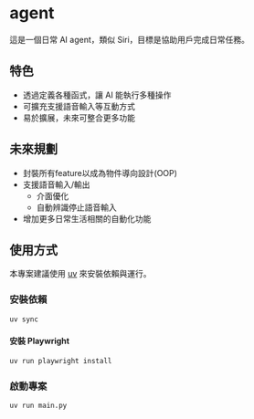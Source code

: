 
# agent

這是一個日常 AI agent，類似 Siri，目標是協助用戶完成日常任務。

## 特色
- 透過定義各種函式，讓 AI 能執行多種操作
- 可擴充支援語音輸入等互動方式
- 易於擴展，未來可整合更多功能

## 未來規劃
- 封裝所有feature以成為物件導向設計(OOP)
- 支援語音輸入/輸出
    - 介面優化
    - 自動辨識停止語音輸入
- 增加更多日常生活相關的自動化功能

## 使用方式

本專案建議使用 [uv](https://github.com/astral-sh/uv) 來安裝依賴與運行。

### 安裝依賴

```sh
uv sync
```

#### 安裝 Playwright

```sh
uv run playwright install
```

### 啟動專案

```sh
uv run main.py
```
